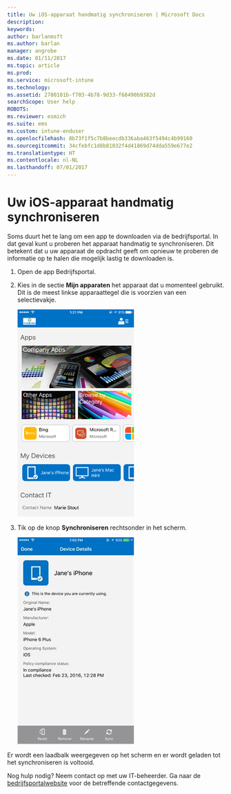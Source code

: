 ```yaml
---
title: Uw iOS-apparaat handmatig synchroniseren | Microsoft Docs
description: 
keywords: 
author: barlanmsft
ms.author: barlan
manager: angrobe
ms.date: 01/11/2017
ms.topic: article
ms.prod: 
ms.service: microsoft-intune
ms.technology: 
ms.assetid: 2780101b-f703-4b78-9d33-f68490b9382d
searchScope: User help
ROBOTS: 
ms.reviewer: esmich
ms.suite: ems
ms.custom: intune-enduser
ms.openlocfilehash: 8b73f1f5c7b8beecdb336aba463f5494c4b99160
ms.sourcegitcommit: 34cfebfc1d8b81032f4d41869d74dda559e677e2
ms.translationtype: HT
ms.contentlocale: nl-NL
ms.lasthandoff: 07/01/2017
---
```

# <a name="sync-your-ios-device-manually"></a>Uw iOS-apparaat handmatig synchroniseren

Soms duurt het te lang om een app te downloaden via de bedrijfsportal. In dat geval kunt u proberen het apparaat handmatig te synchroniseren. Dit betekent dat u uw apparaat de opdracht geeft om opnieuw te proberen de informatie op te halen die mogelijk lastig te downloaden is.

1. Open de app Bedrijfsportal.

2. Kies in de sectie **Mijn apparaten** het apparaat dat u momenteel gebruikt. Dit is de meest linkse apparaattegel die is voorzien van een selectievakje.

    ![Apparaatscherm met de sectie Mijn apparaten](./media/ios-sync-1-comp-portal-apps.png)

3. Tik op de knop **Synchroniseren** rechtsonder in het scherm.

    ![Apparaatgegevens met de knop Synchroniseren](./media/ios-sync-2-sync-button.png)

Er wordt een laadbalk weergegeven op het scherm en er wordt geladen tot het synchroniseren is voltooid.

Nog hulp nodig? Neem contact op met uw IT-beheerder. Ga naar de [bedrijfsportalwebsite](http://portal.manage.microsoft.com) voor de betreffende contactgegevens.
